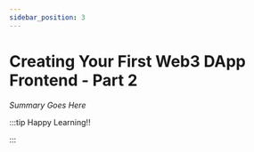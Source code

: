 ```yaml
---
sidebar_position: 3
---
```


# Creating Your First Web3 DApp Frontend - Part 2

_Summary Goes Here_

:::tip Happy Learning!!

<QuestButton text="Go To Quest" />

:::


